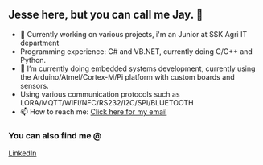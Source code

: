 ## Jesse here, but you can call me Jay. 👋

- 🔭 Currently working on various projects, i'm an Junior at SSK Agri IT department
- Programming experience: C# and VB.NET, currently doing C/C++ and Python.
- 🌱 I’m currently doing embedded systems development, currently using the Arduino/Atmel/Cortex-M/Pi platform with custom boards and sensors.
- Using various communication protocols such as LORA/MQTT/WIFI/NFC/RS232/I2C/SPI/BLUETOOTH
- 📫 How to reach me: <a href="mailto:jessedaviids@gmail.com">Click here for my email</a>



### You can also find me @
[LinkedIn](https://www.linkedin.com/in/jesse-davids-77a13a192/)

